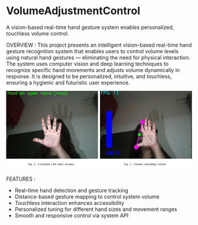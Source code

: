 # VolumeAdjustmentControl
A vision-based real-time hand gesture system enables personalized, touchless volume control.

OVERVIEW : This project presents an intelligent vision-based real-time hand gesture recognition system that enables users to control volume levels using natural hand gestures — eliminating the need for physical interaction. The system uses computer vision and deep learning techniques to recognize specific hand movements and adjusts volume dynamically in response. It is designed to be personalized, intuitive, and touchless, ensuring a hygienic and futuristic user experience.

![Gesture Control Demo](image.png)


FEATURES :
-  Real-time hand detection and gesture tracking  
-  Distance-based gesture mapping to control system volume  
-  Touchless interaction enhances accessibility  
-  Personalized tuning for different hand sizes and movement ranges  
-  Smooth and responsive control via system API
